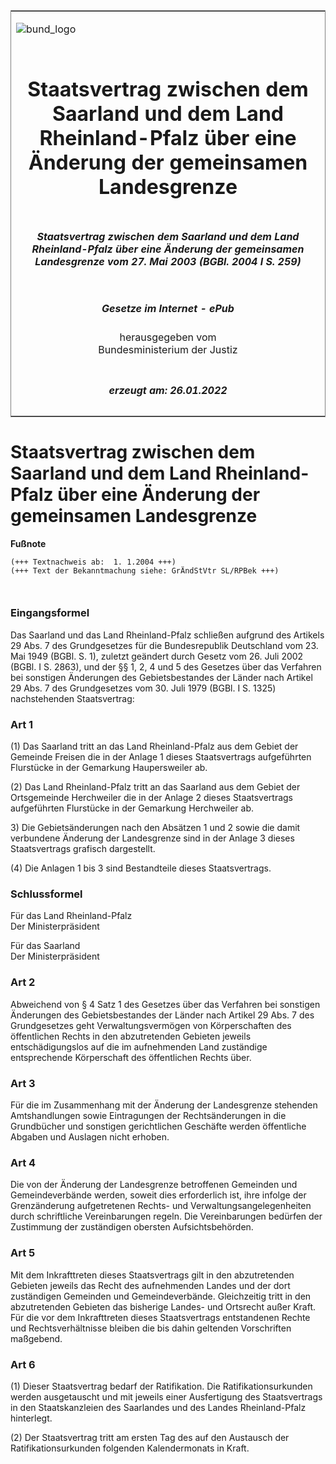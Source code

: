 <span id="DECKBLATT.html"></span>

<table border="0" frame="border" width="100%">

<tr valign="top">

<td align="left">

![bund\_logo](BfJ_2021_Web_de_de.gif)

</td>

<td align="right">

 

</td>

</tr>

<tr align="center" valign="middle">

<td colspan="2">

# Staatsvertrag zwischen dem Saarland und dem Land Rheinland-Pfalz über eine Änderung der gemeinsamen Landesgrenze

</td>

</tr>

<tr align="center" valign="middle">

<td colspan="2">

##### Staatsvertrag zwischen dem Saarland und dem Land Rheinland-Pfalz über eine Änderung der gemeinsamen Landesgrenze vom 27. Mai 2003 (BGBl. 2004 I S. 259)

</td>

</tr>

<tr align="center" valign="middle">

<td colspan="2">

  
  

##### Gesetze im Internet - ePub  
  
herausgegeben vom  
Bundesministerium der Justiz

</td>

</tr>

<tr align="center" valign="bottom">

<td colspan="2">

  
  

##### erzeugt am: 26.01.2022

</td>

</tr>

</table>

<span id="BJNR025900004.html"></span>

# Staatsvertrag zwischen dem Saarland und dem Land Rheinland-Pfalz über eine Änderung der gemeinsamen Landesgrenze

<div>

  
**Fußnote**

<div class="jnhtml">

<div>

<div class="jurAbsatz">

  

``` 
(+++ Textnachweis ab:  1. 1.2004 +++)
(+++ Text der Bekanntmachung siehe: GrÄndStVtr SL/RPBek +++)

 
```

</div>

</div>

</div>

</div>

<span id="BJNR025900004BJNE000100000.html"></span>

### Eingangsformel  

<div>

<div class="jnhtml">

<div>

<div class="jurAbsatz">

Das Saarland und das Land Rheinland-Pfalz schließen aufgrund des
Artikels 29 Abs. 7 des Grundgesetzes für die Bundesrepublik Deutschland
vom 23. Mai 1949 (BGBl. S. 1), zuletzt geändert durch Gesetz vom 26.
Juli 2002 (BGBl. I S. 2863), und der §§ 1, 2, 4 und 5 des Gesetzes über
das Verfahren bei sonstigen Änderungen des Gebietsbestandes der Länder
nach Artikel 29 Abs. 7 des Grundgesetzes vom 30. Juli 1979 (BGBl. I S.
1325) nachstehenden Staatsvertrag:

</div>

</div>

</div>

</div>

<span id="BJNR025900004BJNE000200000.html"></span>

### Art 1  

<div>

<div class="jnhtml">

<div>

<div class="jurAbsatz">

(1) Das Saarland tritt an das Land Rheinland-Pfalz aus dem Gebiet der
Gemeinde Freisen die in der Anlage 1 dieses Staatsvertrags aufgeführten
Flurstücke in der Gemarkung Haupersweiler ab.

</div>

<div class="jurAbsatz">

(2) Das Land Rheinland-Pfalz tritt an das Saarland aus dem Gebiet der
Ortsgemeinde Herchweiler die in der Anlage 2 dieses Staatsvertrags
aufgeführten Flurstücke in der Gemarkung Herchweiler ab.

</div>

<div class="jurAbsatz">

3\) Die Gebietsänderungen nach den Absätzen 1 und 2 sowie die damit
verbundene Änderung der Landesgrenze sind in der Anlage 3 dieses
Staatsvertrags grafisch dargestellt.

</div>

<div class="jurAbsatz">

(4) Die Anlagen 1 bis 3 sind Bestandteile dieses Staatsvertrags.

</div>

</div>

</div>

</div>

<span id="BJNR025900004BJNE000800000.html"></span>

### Schlussformel  

<div>

<div class="jnhtml">

<div>

<div class="jurAbsatz">

Für das Land Rheinland-Pfalz  
Der Ministerpräsident

</div>

<div class="jurAbsatz">

Für das Saarland  
Der Ministerpräsident

</div>

</div>

</div>

</div>

<span id="BJNR025900004BJNE000300000.html"></span>

### Art 2  

<div>

<div class="jnhtml">

<div>

<div class="jurAbsatz">

Abweichend von § 4 Satz 1 des Gesetzes über das Verfahren bei sonstigen
Änderungen des Gebietsbestandes der Länder nach Artikel 29 Abs. 7 des
Grundgesetzes geht Verwaltungsvermögen von Körperschaften des
öffentlichen Rechts in den abzutretenden Gebieten jeweils
entschädigungslos auf die im aufnehmenden Land zuständige entsprechende
Körperschaft des öffentlichen Rechts über.

</div>

</div>

</div>

</div>

<span id="BJNR025900004BJNE000400000.html"></span>

### Art 3  

<div>

<div class="jnhtml">

<div>

<div class="jurAbsatz">

Für die im Zusammenhang mit der Änderung der Landesgrenze stehenden
Amtshandlungen sowie Eintragungen der Rechtsänderungen in die
Grundbücher und sonstigen gerichtlichen Geschäfte werden öffentliche
Abgaben und Auslagen nicht erhoben.

</div>

</div>

</div>

</div>

<span id="BJNR025900004BJNE000500000.html"></span>

### Art 4  

<div>

<div class="jnhtml">

<div>

<div class="jurAbsatz">

Die von der Änderung der Landesgrenze betroffenen Gemeinden und
Gemeindeverbände werden, soweit dies erforderlich ist, ihre infolge der
Grenzänderung aufgetretenen Rechts- und Verwaltungsangelegenheiten durch
schriftliche Vereinbarungen regeln. Die Vereinbarungen bedürfen der
Zustimmung der zuständigen obersten Aufsichtsbehörden.

</div>

</div>

</div>

</div>

<span id="BJNR025900004BJNE000600000.html"></span>

### Art 5  

<div>

<div class="jnhtml">

<div>

<div class="jurAbsatz">

Mit dem Inkrafttreten dieses Staatsvertrags gilt in den abzutretenden
Gebieten jeweils das Recht des aufnehmenden Landes und der dort
zuständigen Gemeinden und Gemeindeverbände. Gleichzeitig tritt in den
abzutretenden Gebieten das bisherige Landes- und Ortsrecht außer Kraft.
Für die vor dem Inkrafttreten dieses Staatsvertrags entstandenen Rechte
und Rechtsverhältnisse bleiben die bis dahin geltenden Vorschriften
maßgebend.

</div>

</div>

</div>

</div>

<span id="BJNR025900004BJNE000700000.html"></span>

### Art 6  

<div>

<div class="jnhtml">

<div>

<div class="jurAbsatz">

(1) Dieser Staatsvertrag bedarf der Ratifikation. Die
Ratifikationsurkunden werden ausgetauscht und mit jeweils einer
Ausfertigung des Staatsvertrags in den Staatskanzleien des Saarlandes
und des Landes Rheinland-Pfalz hinterlegt.

</div>

<div class="jurAbsatz">

(2) Der Staatsvertrag tritt am ersten Tag des auf den Austausch der
Ratifikationsurkunden folgenden Kalendermonats in Kraft.

</div>

</div>

</div>

</div>

